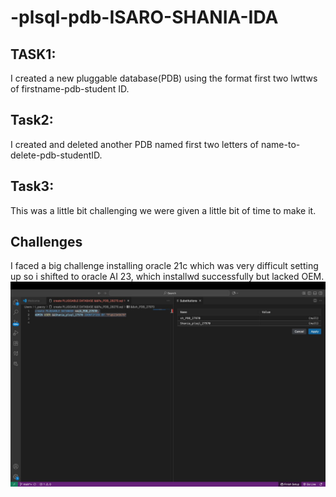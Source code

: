# -plsql-pdb-ISARO-SHANIA-IDA
## TASK1:
I created a new pluggable database(PDB) using the format first two lwttws of firstname-pdb-student ID.
## Task2:
I created and deleted another PDB named first two letters of name-to-delete-pdb-studentID.
## Task3:
This was a little bit challenging we were given a little bit of time to make it.
## Challenges
I faced a big challenge installing oracle 21c which was very difficult setting up so i shifted to oracle AI 23, which installwd successfully but lacked OEM.
![](https://github.com/SHANIA-K/PLSQL-ORACLE-ISARO-SHANIA-IDA-27970/blob/main/git1.jpg?raw=true)
